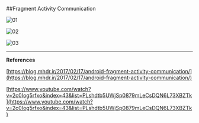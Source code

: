 ##Fragment Activity Communication

![01](https://raw.githubusercontent.com/mhdr/AndroidSamples/master/031/images/Android%20Emulator%20-%20Nexus_5_API_25%3A5554_001.png  "01")

![02](https://raw.githubusercontent.com/mhdr/AndroidSamples/master/031/images/Android%20Emulator%20-%20Nexus_5_API_25%3A5554_002.png  "02")

![03](https://raw.githubusercontent.com/mhdr/AndroidSamples/master/031/images/Android%20Emulator%20-%20Nexus_5_API_25%3A5554_003.png  "03")

***

**References**

[https://blog.mhdr.ir/2017/02/17/android-fragment-activity-communication/](https://blog.mhdr.ir/2017/02/17/android-fragment-activity-communication/) 

[https://www.youtube.com/watch?v=2c0Iog5rfxo&index=43&list=PLshdtb5UWjSp0879mLeCsDQN6L73XBZTk](https://www.youtube.com/watch?v=2c0Iog5rfxo&index=43&list=PLshdtb5UWjSp0879mLeCsDQN6L73XBZTk) 